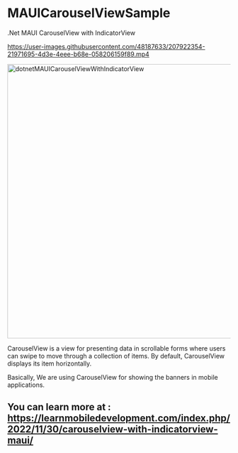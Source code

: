 # MAUICarouselViewSample
.Net MAUI CarouselView with IndicatorView


https://user-images.githubusercontent.com/48187633/207922354-21971695-4d3e-4eee-b68e-058206159f89.mp4


<img width="617" alt="dotnetMAUICarouselViewWithIndicatorView" src="https://user-images.githubusercontent.com/48187633/204970510-423fff1a-47f6-4788-b571-11b2d52b4035.png">

CarouselView is a view for presenting data in scrollable forms where users can swipe to move through a collection of items. By default, CarouselView displays its item horizontally.

Basically, We are using CarouselView for showing the banners in mobile applications.


## You can learn more at : https://learnmobiledevelopment.com/index.php/2022/11/30/carouselview-with-indicatorview-maui/


